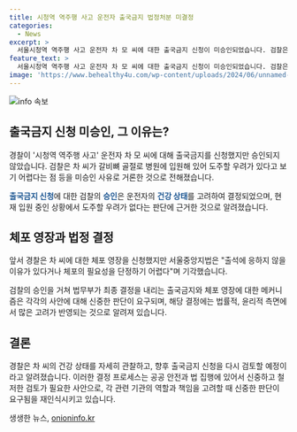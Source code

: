 ```yaml
---
title: 시청역 역주행 사고 운전자 출국금지 법정처분 미결정
categories:
  - News
excerpt: >
  서울시청역 역주행 사고 운전자 차 모 씨에 대한 출국금지 신청이 미승인되었습니다. 검찰은 차 씨의 갈비뼈 골절로 병원에 입원 중이며 도주 우려가 없다는 이유를 제시했습니다. 경찰은 건강 상태를 계속 관찰한 뒤 재신청을 검토할 예정이며, 이전 체포 영장 신청도 기각됐습니다. 출국금지 신청은 검찰 승인을 거쳐 법무부가 결정합니다.
feature_text: >
  서울시청역 역주행 사고 운전자 차 모 씨에 대한 출국금지 신청이 미승인되었습니다. 검찰은 차 씨의 갈비뼈 골절로 병원에 입원 중이며 도주 우려가 없다는 이유를 제시했습니다. 경찰은 건강 상태를 계속 관찰한 뒤 재신청을 검토할 예정이며, 이전 체포 영장 신청도 기각됐습니다. 출국금지 신청은 검찰 승인을 거쳐 법무부가 결정합니다.
image: 'https://www.behealthy4u.com/wp-content/uploads/2024/06/unnamed-file.png'
---
```


<p><img src="https://www.behealthy4u.com/wp-content/uploads/2024/06/unnamed-file.png" alt="info 속보" /></p>

<h2 data-ke-size="size26">출국금지 신청 미승인, 그 이유는?</h2>

<p data-ke-size="size16">경찰이 '시청역 역주행 사고' 운전자 차 모 씨에 대해 출국금지를 신청했지만 승인되지 않았습니다. 검찰은 차 씨가 갈비뼈 골절로 병원에 입원해 있어 도주할 우려가 있다고 보기 어렵다는 점 등을 미승인 사유로 거론한 것으로 전해졌습니다.</p>

<p data-ke-size="size16"><b><span style="color: #1a5490;">출국금지 신청</span></b>에 대한 검찰의 <b><span style="color: #1a5490;">승인</span></b>은 운전자의 <b><span style="color: #1a5490;">건강 상태</span></b>를 고려하여 결정되었으며, 현재 입원 중인 상황에서 도주할 우려가 없다는 판단에 근거한 것으로 알려졌습니다.</p>

<h2 data-ke-size="size26">체포 영장과 법정 결정</h2>

<p data-ke-size="size16">앞서 경찰은 차 씨에 대한 체포 영장을 신청했지만 서울중앙지법은 "출석에 응하지 않을 이유가 있다거나 체포의 필요성을 단정하기 어렵다"며 기각했습니다.</p>

<p data-ke-size="size16">검찰의 승인을 거쳐 법무부가 최종 결정을 내리는 출국금지와 체포 영장에 대한 메커니즘은 각각의 사안에 대해 신중한 판단이 요구되며, 해당 결정에는 법률적, 윤리적 측면에서 많은 고려가 반영되는 것으로 알려져 있습니다.</p>

<h2 data-ke-size="size26">결론</h2>

<p data-ke-size="size16">경찰은 차 씨의 건강 상태를 자세히 관찰하고, 향후 출국금지 신청을 다시 검토할 예정이라고 알려졌습니다. 이러한 결정 프로세스는 공공 안전과 법 집행에 있어서 신중하고 철저한 검토가 필요한 사안으로, 각 관련 기관의 역할과 책임을 고려할 때 신중한 판단이 요구됨을 재인식시키고 있습니다.</p>
생생한 뉴스, <a href="https://onioninfo.kr" rel="dofollow">onioninfo.kr</a>


